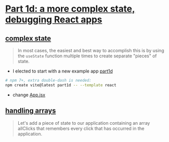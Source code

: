 # [Part 1d: a more complex state, debugging React apps](https://fullstackopen.com/en/part1/a_more_complex_state_debugging_react_apps)


## [complex state](https://fullstackopen.com/en/part1/a_more_complex_state_debugging_react_apps#complex-state)

>In most cases, the easiest and best way to accomplish this is by using the `useState` function multiple times to create separate "pieces" of state.

- I elected to start with a new example app [part1d](./part1d/README.md)

```bash
# npm 7+, extra double-dash is needed:
npm create vite@latest part1d -- --template react
```

- change [App.jsx](./part1d/src/App.jsx)


## [handling arrays](https://fullstackopen.com/en/part1/a_more_complex_state_debugging_react_apps#handling-arrays)

> Let's add a piece of state to our application containing an array allClicks that remembers every click that has occurred in the application.